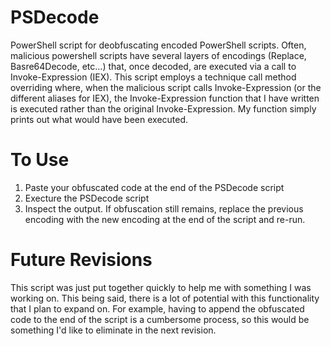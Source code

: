 # PSDecode
PowerShell script for deobfuscating encoded PowerShell scripts. Often, malicious powershell scripts have several layers of encodings  (Replace, Basre64Decode, etc...) that, once decoded, are executed via a call to Invoke-Expression (IEX). This script employs a technique call method overriding where, when the malicious script calls Invoke-Expression (or the different aliases for IEX), the Invoke-Expression function that I have written is executed rather than the original Invoke-Expression. My function simply prints out what would have been executed.

# To Use
1. Paste your obfuscated code at the end of the PSDecode script
2. Execture the PSDecode script
3. Inspect the output. If obfuscation still remains, replace the previous encoding with the new encoding at the end of the script and re-run.

# Future Revisions
This script was just put together quickly to help me with something I was working on. This being said, there is a lot of potential with this functionality that I plan to expand on. For example, having to append the obfuscated code to the end of the script is a cumbersome process, so this would be something I'd like to eliminate in the next revision.
